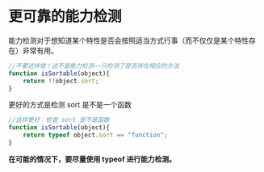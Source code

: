 # 更可靠的能力检测

能力检测对于想知道某个特性是否会按照适当方式行事（而不仅仅是某个特性存在）非常有用。

```javascript
//不要这样做！这不是能力检测——只检测了是否存在相应的方法
function isSortable(object){
	return !!object.sort;
}
```

更好的方式是检测 sort 是不是一个函数

```javascript
//这样更好：检查 sort 是不是函数
function isSortable(object){
	return typeof object.sort == "function";
}
```

**在可能的情况下，要尽量使用 typeof 进行能力检测。**

